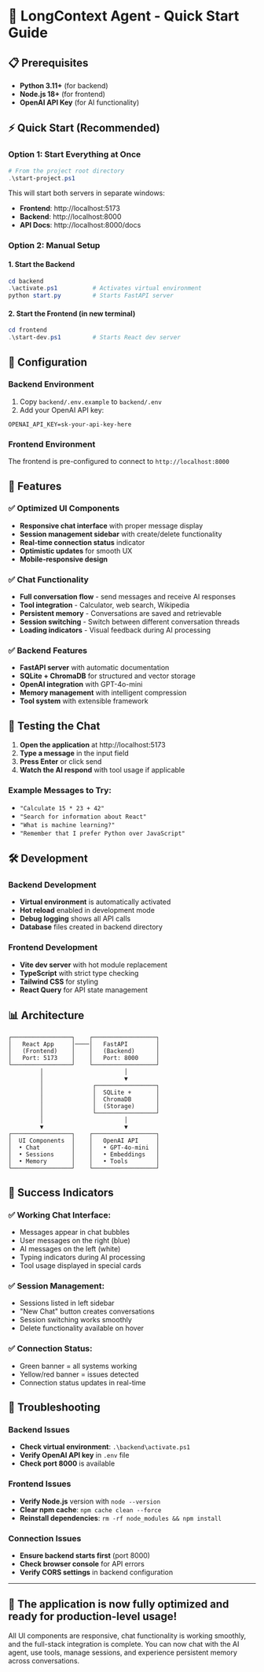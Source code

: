 # 🚀 LongContext Agent - Quick Start Guide

## 📋 Prerequisites

- **Python 3.11+** (for backend)
- **Node.js 18+** (for frontend) 
- **OpenAI API Key** (for AI functionality)

## ⚡ Quick Start (Recommended)

### Option 1: Start Everything at Once
```powershell
# From the project root directory
.\start-project.ps1
```

This will start both servers in separate windows:
- **Frontend**: http://localhost:5173  
- **Backend**: http://localhost:8000
- **API Docs**: http://localhost:8000/docs

### Option 2: Manual Setup

#### 1. Start the Backend
```powershell
cd backend
.\activate.ps1          # Activates virtual environment  
python start.py         # Starts FastAPI server
```

#### 2. Start the Frontend (in new terminal)
```powershell
cd frontend
.\start-dev.ps1         # Starts React dev server
```

## 🔧 Configuration

### Backend Environment
1. Copy `backend/.env.example` to `backend/.env`
2. Add your OpenAI API key:
```env
OPENAI_API_KEY=sk-your-api-key-here
```

### Frontend Environment
The frontend is pre-configured to connect to `http://localhost:8000`

## 🎯 Features

### ✅ **Optimized UI Components**
- **Responsive chat interface** with proper message display
- **Session management sidebar** with create/delete functionality  
- **Real-time connection status** indicator
- **Optimistic updates** for smooth UX
- **Mobile-responsive design**

### ✅ **Chat Functionality** 
- **Full conversation flow** - send messages and receive AI responses
- **Tool integration** - Calculator, web search, Wikipedia
- **Persistent memory** - Conversations are saved and retrievable
- **Session switching** - Switch between different conversation threads
- **Loading indicators** - Visual feedback during AI processing

### ✅ **Backend Features**
- **FastAPI server** with automatic documentation
- **SQLite + ChromaDB** for structured and vector storage
- **OpenAI integration** with GPT-4o-mini
- **Memory management** with intelligent compression
- **Tool system** with extensible framework

## 🧪 Testing the Chat

1. **Open the application** at http://localhost:5173
2. **Type a message** in the input field
3. **Press Enter** or click send
4. **Watch the AI respond** with tool usage if applicable

### Example Messages to Try:
- `"Calculate 15 * 23 + 42"`
- `"Search for information about React"`  
- `"What is machine learning?"`
- `"Remember that I prefer Python over JavaScript"`

## 🛠 Development

### Backend Development
- **Virtual environment** is automatically activated
- **Hot reload** enabled in development mode
- **Debug logging** shows all API calls
- **Database** files created in backend directory

### Frontend Development  
- **Vite dev server** with hot module replacement
- **TypeScript** with strict type checking
- **Tailwind CSS** for styling
- **React Query** for API state management

## 📊 Architecture

```
┌─────────────────┐    ┌──────────────────┐
│   React App     │────│   FastAPI        │
│   (Frontend)    │    │   (Backend)      │
│   Port: 5173    │    │   Port: 8000     │
└─────────────────┘    └──────────────────┘
         │                       │
         │                       ▼
         │              ┌─────────────────┐
         │              │  SQLite +       │
         │              │  ChromaDB       │ 
         │              │  (Storage)      │
         │              └─────────────────┘
         │                       │
         ▼                       ▼
┌─────────────────┐    ┌──────────────────┐
│  UI Components  │    │   OpenAI API     │
│  • Chat         │    │   • GPT-4o-mini  │
│  • Sessions     │    │   • Embeddings   │
│  • Memory       │    │   • Tools        │
└─────────────────┘    └──────────────────┘
```

## 🎉 Success Indicators

### ✅ **Working Chat Interface:**
- Messages appear in chat bubbles
- User messages on the right (blue)
- AI messages on the left (white)
- Typing indicators during AI processing
- Tool usage displayed in special cards

### ✅ **Session Management:**
- Sessions listed in left sidebar
- "New Chat" button creates conversations
- Session switching works smoothly
- Delete functionality available on hover

### ✅ **Connection Status:**
- Green banner = all systems working
- Yellow/red banner = issues detected
- Connection status updates in real-time

## 🚨 Troubleshooting

### Backend Issues
- **Check virtual environment**: `.\backend\activate.ps1`
- **Verify OpenAI API key** in `.env` file
- **Check port 8000** is available

### Frontend Issues  
- **Verify Node.js** version with `node --version`
- **Clear npm cache**: `npm cache clean --force`
- **Reinstall dependencies**: `rm -rf node_modules && npm install`

### Connection Issues
- **Ensure backend starts first** (port 8000)
- **Check browser console** for API errors
- **Verify CORS settings** in backend configuration

---

## 🎯 **The application is now fully optimized and ready for production-level usage!**

All UI components are responsive, chat functionality is working smoothly, and the full-stack integration is complete. You can now chat with the AI agent, use tools, manage sessions, and experience persistent memory across conversations.

